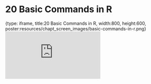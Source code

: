 # 20 Basic Commands in R
 
{type: iframe, title:20 Basic Commands in R, width:800, height:600, poster:resources/chapt_screen_images/basic-commands-in-r.png}
![](https://datatrail-jhu.github.io/DataTrail_ReOrg/no_toc/basic-commands-in-r.html)
 

 
